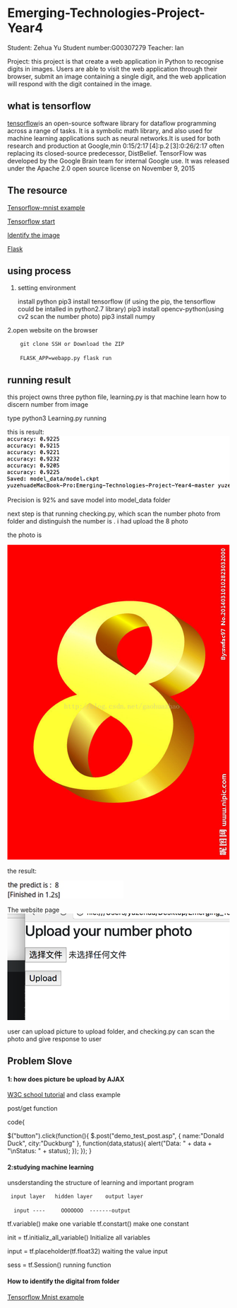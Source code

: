 # Emerging-Technologies-Project-Year4
          
Student: Zehua Yu  Student number:G00307279
             Teacher: Ian
          
Project: this project is that create a web application in Python to recognise digits in images. Users are  able to visit the web application through their browser, submit an image containing a single digit, and the web application will respond with the digit contained in the image. 
 
 
 ## what is tensorflow 
  
  [tensorflow](https://www.tensorflow.org/?hl=zh-cn)is an open-source software library for dataflow programming across a range of tasks. It is a symbolic math library, and also used for machine learning applications such as neural networks.It is used for both research and production at Google,min 0:15/2:17 [4]:p.2 [3]:0:26/2:17 often replacing its closed-source predecessor, DistBelief.
  TensorFlow was developed by the Google Brain team for internal Google use. It was released under the Apache 2.0 open source license on November 9, 2015
  
  ## The resource 
  
  [Tensorflow-mnist example](https://github.com/sugyan/tensorflow-mnist)
  
  [Tensorflow start](https://www.tensorflow.org/)
  
  [Identify the image](http://blog.csdn.net/wlmnzf/article/details/51040158)
  
  [Flask](http://flask.pocoo.org/)
  
  ## using process
  
  1. setting environment
        
        install python
        pip3 install tensorflow (if using the pip, the tensorflow could be intalled in python2.7 library)
        pip3 install opencv-python(using cv2 scan the number photo) 
        pip3 install numpy
  
 
  2.open website on the browser
       
        git clone SSH or Download the ZIP

        FLASK_APP=webapp.py flask run
  
  
  ## running result
  
  this project owns three python file, learning.py is that machine learn how to discern number from image
  
  type python3 Learning.py   running
  
  
  this is result:
  ![image](https://github.com/Zehuayu/Emerging_TechnologiesIan/blob/master/photo/learning_result.jpg)
  
  Precision is 92% and save model into model_data folder
  
  next step is that running checking.py, which scan the number photo from folder and distinguish the number is
  . i had upload the 8 photo
  
  the photo is 
  
  ![image](https://github.com/Zehuayu/Emerging_TechnologiesIan/blob/master/photo/dog8.jpg)
  
  the result:
  
  ![image](https://github.com/Zehuayu/Emerging_TechnologiesIan/blob/master/photo/1Qai5MFRThuOSjPBdLWNuQ_thumb_1858.jpg)
  
  The website page
  ![image](https://github.com/Zehuayu/Emerging_TechnologiesIan/blob/master/photo/webpage.jpg)
  
  user can upload picture to upload folder, and checking.py can scan the photo and give response to user
  
  
  
  ## Problem Slove
  
  #### 1: how does picture be upload by AJAX
  
  [W3C school tutorial](http://www.w3school.com.cn/jquery/jquery_ajax_get_post.asp) and class example
  
  post/get function 
  
  code{
  
  $("button").click(function(){
  $.post("demo_test_post.asp",
  {
    name:"Donald Duck",
    city:"Duckburg"
  },
  function(data,status){
    alert("Data: " + data + "\nStatus: " + status);
  });
});
  }
  
  
  
  #### 2:studying machine learning 
  
  unsderstanding the structure of learning and important program
  
    
    
     input layer   hidden layer    output layer
               
      input ----     OOOOOOO  -------output
      
      

   tf.variable()          make one variable
   tf.constart()          make one constant
   
   init  = tf.initializ_all_variable()     Initialize all variables
   
   input = tf.placeholder(tf.float32)      waiting the value input
   
   sess = tf.Session()          running function
  
  
  
  #### How to identify the digital from folder
  
  [Tensorflow Mnist example](http://hpzhao.com/2016/08/09/TensorFlow%E5%AE%9E%E6%88%98%EF%BC%9A%E6%89%8B%E5%86%99%E6%95%B0%E5%AD%97%E8%AF%86%E5%88%AB/)
  
  
  
  
  
  
  
  
  
  
  
  
  
  
  
  
  
  
  
  
  
  